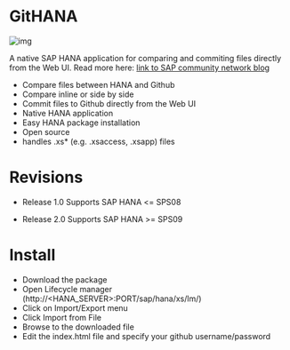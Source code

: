 GitHANA
=======

![img](http://scn.sap.com/servlet/JiveServlet/downloadImage/38-112364-525261/526-400/Git-HANA-Screenshot.jpg)

A native SAP HANA application for comparing and commiting files directly from the Web UI. Read more here: [link to SAP community network blog](http://scn.sap.com/community/developer-center/hana/blog/2014/08/22/git-hana--a-free-open-source-github-client-for-sap-hana)

- Compare files between HANA and Github
- Compare inline or side by side
- Commit files to Github directly from the Web UI
- Native HANA application
- Easy HANA package installation
- Open source
- handles .xs* (e.g. .xsaccess, .xsapp) files

Revisions
=======

- Release 1.0
Supports SAP HANA <= SPS08

- Release 2.0
Supports SAP HANA >= SPS09

Install
=======

- Download the package
- Open Lifecycle manager (http://<HANA_SERVER>:PORT/sap/hana/xs/lm/)
- Click on Import/Export menu
- Click Import from File
- Browse to the downloaded file
- Edit the index.html file and specify your github username/password
